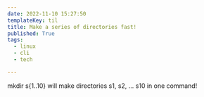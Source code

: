```yaml
---
date: 2022-11-10 15:27:50
templateKey: til
title: Make a series of directories fast!
published: True
tags:
  - linux
  - cli
  - tech

---
```


mkdir s{1..10} will make directories s1, s2, ... s10 in one command!
